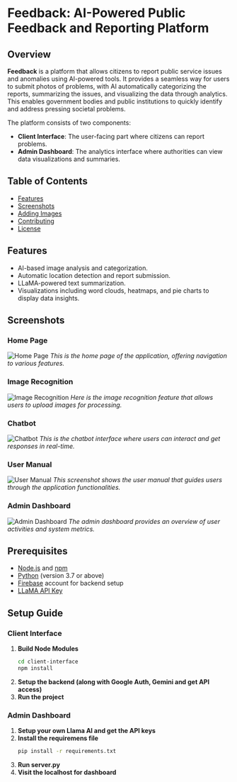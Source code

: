 # Feedback: AI-Powered Public Feedback and Reporting Platform

## Overview

**Feedback** is a platform that allows citizens to report public service issues and anomalies using AI-powered tools. It provides a seamless way for users to submit photos of problems, with AI automatically categorizing the reports, summarizing the issues, and visualizing the data through analytics. This enables government bodies and public institutions to quickly identify and address pressing societal problems.

The platform consists of two components:
- **Client Interface**: The user-facing part where citizens can report problems.
- **Admin Dashboard**: The analytics interface where authorities can view data visualizations and summaries.

## Table of Contents
- [Features](#Features)
- [Screenshots](#Screenshots)
- [Adding Images](#adding-images)
- [Contributing](#contributing)
- [License](#license)

## Features
- AI-based image analysis and categorization.
- Automatic location detection and report submission.
- LLaMA-powered text summarization.
- Visualizations including word clouds, heatmaps, and pie charts to display data insights.

## Screenshots

### Home Page
![Home Page](Screenshots/home_page.png)
*This is the home page of the application, offering navigation to various features.*

### Image Recognition
![Image Recognition](Screenshots/image_recognition.png)
*Here is the image recognition feature that allows users to upload images for processing.*

### Chatbot
![Chatbot](Screenshots/Chatbot.png)
*This is the chatbot interface where users can interact and get responses in real-time.*

### User Manual
![User Manual](Screenshots/user_manual.png)
*This screenshot shows the user manual that guides users through the application functionalities.*

### Admin Dashboard
![Admin Dashboard](Screenshots/admin_dashboard.png)
*The admin dashboard provides an overview of user activities and system metrics.*


## Prerequisites
- [Node.js](https://nodejs.org/) and [npm](https://www.npmjs.com/)
- [Python](https://www.python.org/) (version 3.7 or above)
- [Firebase](https://firebase.google.com/) account for backend setup
- [LLaMA API Key](https://llama.ai/)

## Setup Guide

### Client Interface

1. **Build Node Modules**
   ```bash
   cd client-interface
   npm install
2. **Setup the backend (along with Google Auth, Gemini and get API access)**
3. **Run the project**

### Admin Dashboard

1. **Setup your own Llama AI and get the API keys**
2. **Install the requiremens file**
      ```bash
   pip install -r requirements.txt
3. **Run server.py**
4. **Visit the localhost for dashboard**
